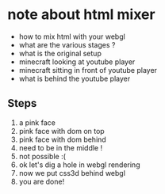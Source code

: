 note about html mixer
=====================
* how to mix html with your webgl
* what are the various stages ?
* what is the original setup
* minecraft looking at youtube player
* minecraft sitting in front of youtube player
* what is behind the youtube player

## Steps
1. a pink face
2. pink face with dom on top
3. pink face with dom behind
4. need to be in the middle !
5. not possible :(
6. ok let's dig a hole in webgl rendering
7. now we put css3d behind webgl
8. you are done! 